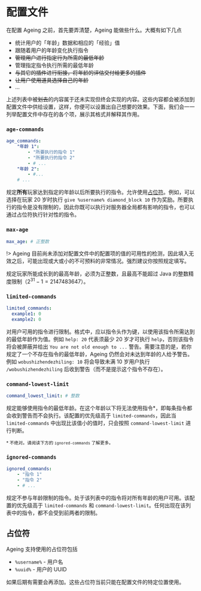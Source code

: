 # 配置文件

在配置 Ageing 之前，首先要弄清楚，Ageing 能做些什么。大概有如下几点

- 统计用户的「年龄」数据和相应的「经验」值
- 跟随着用户的年龄变化执行指令
- ~~管理用户进行指定行为所需的最低年龄~~
- 管理指定指令执行所需的最低年龄
- ~~与其它的插件进行衔接，将年龄的评估交付给更多的插件~~
- ~~让用户使用道具选择自己的年龄~~
- ...

上述列表中被~~划去~~的内容属于还未实现但终会实现的内容。这些内容都会被添加到配置文件中供给设置，这样，你便可以设置出自己想要的效果。下面，我们会一一列举配置文件中存在的各个项，展示其格式并解释其作用。

### `age-commands`

```yml
age_commands:
    "年龄 1":
        - "所要执行的指令 1"
        - "所要执行的指令 2"
        - # ...
    "年龄 2":
        - #...
    # ...
```

规定**所有**玩家达到指定的年龄以后所要执行的指令。允许使用[占位符](#占位符)。例如，可以选择在玩家 20 岁时执行 `give %username% diamond_block 10` 作为奖励。所要执行的指令是没有限制的，因此你既可以执行对服务器全局都有影响的指令，也可以通过占位符执行针对性的指令。

### `max-age`

```yml
max_age: # 正整数
```

!> Ageing 目前尚未添加对配置文件中的配置项的值的可用性的检测，因此填入无效之后，可能出现或大或小的不可预料的非常情况。强烈建议你按照规定填写。

规定玩家所能成长到的最高年龄，必须为正整数，且最高不能超过 Java 的整数精度限制（$2^{31} - 1 = 2147483647$）。

### `limited-commands`

```yml
limited_commands:
  example1: 0
  example2: 0
```

对用户可用的指令进行限制。格式中，应以指令头作为键，以使用该指令所需达到的最低年龄作为值。例如 `help: 20` 代表须最少 20 岁才可执行 `help`，否则该指令将会被屏蔽并给出 `You are not old enough to ...` 警告。需要注意的是，若你规定了一个不存在指令的最低年龄，Ageing 仍然会对未达到年龄的人给予警告。例如 `wobushizhendezhiling: 10` 将会导致未满 10 岁用户执行 `/wobushizhendezhiling` 后收到警告（而不是提示这个指令不存在）。

### `command-lowest-limit`

```yml
command_lowest_limit: # 整数
```

规定能够使用指令的最低年龄。在这个年龄以下将无法使用指令*，即每条指令都会收到警告而不会执行。该配置的优先级高于 `limited-commands`，因此当 `limited-commands` 中出现比该值小的值时，只会按照 `command-lowest-limit` 进行判断。

<small>* 不绝对。请阅读下方的 <code>ignored-commands</code> 了解更多。</small>

### `ignored-commands`

```yml
ignored_commands:
    - "指令 1"
    - "指令 2"
    - # ...
```

规定不参与年龄限制的指令。处于该列表中的指令将对所有年龄的用户可用。该配置的优先级高于 `limited-commands` 和 `command-lowest-limit`。任何出现在该列表中的指令，都不会受到前两者的限制。

## 占位符

Ageing 支持使用的占位符包括

- `%username%` - 用户名
- `%uuid%` - 用户的 UUID

如果后期有需要会再添加。这些占位符当前只能在配置文件的特定位置使用。